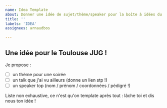 ```yaml
---
name: Idea Template
about: Donner une idée de sujet/thème/speaker pour la boîte à idées du Toulouse JUG !
title: ''
labels: 'IDEA'
assignees: arnaudbos

---
```


## Une idée pour le Toulouse JUG !

Je propose :

- [ ] un thème pour une soirée
- [ ] un talk que j'ai vu ailleurs (donne un lien stp !)
- [ ] un speaker top (nom / prénom / coordonnées / pédigré !)

Liste non exhaustive, ce n'est qu'on template après tout : lâche toi et dis nous ton idée !
